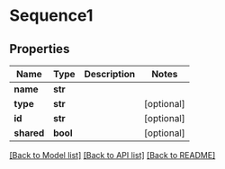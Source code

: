 # Sequence1

## Properties
Name | Type | Description | Notes
------------ | ------------- | ------------- | -------------
**name** | **str** |  | 
**type** | **str** |  | [optional] 
**id** | **str** |  | [optional] 
**shared** | **bool** |  | [optional] 

[[Back to Model list]](../README.md#documentation-for-models) [[Back to API list]](../README.md#documentation-for-api-endpoints) [[Back to README]](../README.md)


